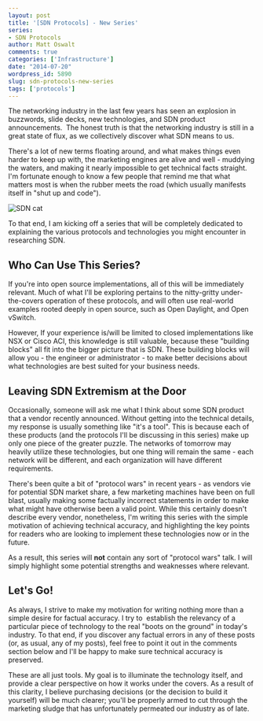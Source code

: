```yaml
---
layout: post
title: '[SDN Protocols] - New Series'
series:
- SDN Protocols
author: Matt Oswalt
comments: true
categories: ['Infrastructure']
date: "2014-07-20"
wordpress_id: 5890
slug: sdn-protocols-new-series
tags: ['protocols']
---
```



The networking industry in the last few years has seen an explosion in buzzwords, slide decks, new technologies, and SDN product announcements.  The honest truth is that the networking industry is still in a great state of flux, as we collectively discover what SDN means to us.

There's a lot of new terms floating around, and what makes things even harder to keep up with, the marketing engines are alive and well - muddying the waters, and making it nearly impossible to get technical facts straight. I'm fortunate enough to know a few people that remind me that what matters most is when the rubber meets the road (which usually manifests itself in "shut up and code").

![SDN cat](/assets/2014/07/52770151.jpg)

To that end, I am kicking off a series that will be completely dedicated to explaining the various protocols and technologies you might encounter in researching SDN.

## Who Can Use This Series?

If you're into open source implementations, all of this will be immediately relevant. Much of what I'll be exploring pertains to the nitty-gritty under-the-covers operation of these protocols, and will often use real-world examples rooted deeply in open source, such as Open Daylight, and Open vSwitch.

However, If your experience is/will be limited to closed implementations like NSX or Cisco ACI, this knowledge is still valuable, because these "building blocks" all fit into the bigger picture that is SDN. These building blocks will allow you - the engineer or administrator - to make better decisions about what technologies are best suited for your business needs.

## Leaving SDN Extremism at the Door

Occasionally, someone will ask me what I think about some SDN product that a vendor recently announced. Without getting into the technical details, my response is usually something like "it's a tool". This is because each of these products (and the protocols I'll be discussing in this series) make up only one piece of the greater puzzle. The networks of tomorrow may heavily utilize these technologies, but one thing will remain the same - each network will be different, and each organization will have different requirements.

There's been quite a bit of "protocol wars" in recent years - as vendors vie for potential SDN market share, a few marketing machines have been on full blast, usually making some factually incorrect statements in order to make what might have otherwise been a valid point. While this certainly doesn't describe every vendor, nonetheless, I'm writing this series with the simple motivation of achieving technical accuracy, and highlighting the key points for readers who are looking to implement these technologies now or in the future.

As a result, this series will **not** contain any sort of "protocol wars" talk. I will simply highlight some potential strengths and weaknesses where relevant.

## Let's Go!

As always, I strive to make my motivation for writing nothing more than a simple desire for factual accuracy. I try to  establish the relevancy of a particular piece of technology to the real "boots on the ground" in today's industry. To that end, if you discover any factual errors in any of these posts (or, as usual, any of my posts), feel free to point it out in the comments section below and I'll be happy to make sure technical accuracy is preserved.

These are all just tools. My goal is to illuminate the technology itself, and provide a clear perspective on how it works under the covers. As a result of this clarity, I believe purchasing decisions (or the decision to build it yourself) will be much clearer; you'll be properly armed to cut through the marketing sludge that has unfortunately permeated our industry as of late.
